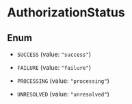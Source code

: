 

# AuthorizationStatus

## Enum


* `SUCCESS` (value: `"success"`)

* `FAILURE` (value: `"failure"`)

* `PROCESSING` (value: `"processing"`)

* `UNRESOLVED` (value: `"unresolved"`)




